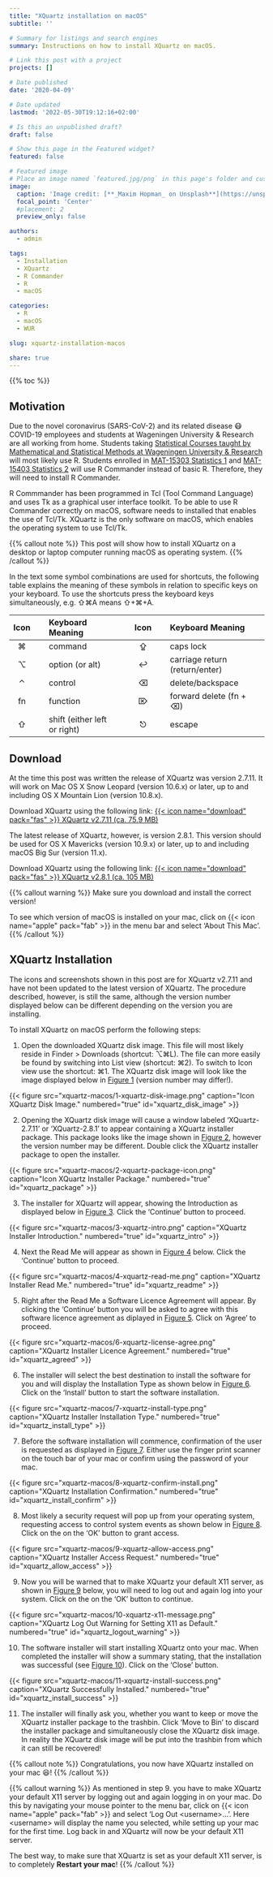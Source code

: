 ```yaml
---
title: "XQuartz installation on macOS"
subtitle: ''

# Summary for listings and search engines
summary: Instructions on how to install XQuartz on macOS.

# Link this post with a project
projects: []

# Date published
date: '2020-04-09'

# Date updated
lastmod: '2022-05-30T19:12:16+02:00'

# Is this an unpublished draft?
draft: false

# Show this page in the Featured widget?
featured: false

# Featured image
# Place an image named `featured.jpg/png` in this page's folder and customize its options here.
image:
  caption: 'Image credit: [**_Maxim Hopman_ on Unsplash**](https://unsplash.com/photos/Hin-rzhOdWs)'
  focal_point: 'Center'
  #placement: 2
  preview_only: false

authors:
  - admin

tags:
  - Installation
  - XQuartz
  - R Commander
  - R
  - macOS

categories:
  - R
  - macOS
  - WUR

slug: xquartz-installation-macos

share: true
---
```


{{% toc %}}

## Motivation
Due to the novel coronavirus (SARS-CoV-2) and its related disease :mask: COVID-19 employees and students at Wageningen University & Research are all working from home. Students taking [Statistical Courses taught by Mathematical and Statistical Methods at Wageningen University & Research](https://www.wur.nl/en/Research-Results/Research-Institutes/plant-research/biometris/Education/BSc-and-Master-Courses.htm) will most likely use R. Students enrolled in [MAT-15303 Statistics 1](https://ssc.wur.nl/Handbook/Course/MAT-15303) and [MAT-15403 Statistics 2](https://ssc.wur.nl/Handbook/Course/MAT-15403) will use R Commander instead of basic R. Therefore, they will need to install R Commander.

R Commmander has been programmed in Tcl (Tool Command Language) and uses Tk as a graphical user interface toolkit. To be able to use R Commander correctly on macOS, software needs to installed that enables the use of Tcl/Tk. XQuartz is the only software on macOS, which enables the operating system to use Tcl/Tk.

{{% callout note %}}
This post will show how to install XQuartz on a desktop or laptop computer running macOS as operating system.
{{% /callout %}}

In the text some symbol combinations are used for shortcuts, the following table explains the meaning of these symbols in relation to specific keys on your keyboard. To use the shortcuts press the keyboard keys simultaneously, e.g. &#8679;&#8984;A means &#8679;+&#8984;+A.

|  Icon   | &nbsp; | Keyboard Meaning             | &nbsp;&nbsp; |  Icon   | &nbsp; | Keyboard Meaning               |
|:-------:|:------:|:-----------------------------|:------------:|:-------:|:------:|:-------------------------------|
| &#8984; | &nbsp; | command                      | &nbsp;&nbsp; | &#8682; | &nbsp; | caps lock                      |
| &#8997; | &nbsp; | option (or alt)              | &nbsp;&nbsp; | &#8617; | &nbsp; | carriage return (return/enter) |
| &#8963; | &nbsp; | control                      | &nbsp;&nbsp; | &#9003; | &nbsp; | delete/backspace               |
| fn      | &nbsp; | function                     | &nbsp;&nbsp; | &#8998; | &nbsp; | forward delete (fn + &#9003;)  |
| &#8679; | &nbsp; | shift (either left or right) | &nbsp;&nbsp; | &#9099; | &nbsp; | escape                         |

## Download
At the time this post was written the release of XQuartz was version 2.7.11. It will work on Mac OS X Snow Leopard (version 10.6.x) or later, up to and including OS X Mountain Lion (version 10.8.x).

Download XQuartz using the following link: [{{< icon name="download" pack="fas" >}} XQuartz v2.7.11 (ca. 75.9 MB)](https://github.com/XQuartz/XQuartz/releases/download/XQuartz-2.7.11/XQuartz-2.7.11.dmg)

The latest release of XQuartz, however, is version 2.8.1. This version should be used for OS X Mavericks (version 10.9.x) or later, up to and including macOS Big Sur (version 11.x).

Download XQuartz using the following link: [{{< icon name="download" pack="fas" >}} XQuartz v2.8.1 (ca. 105 MB)](https://github.com/XQuartz/XQuartz/releases/download/XQuartz-2.8.1/XQuartz-2.8.1.dmg)

{{% callout warning %}}
Make sure you download and install the correct version!

To see which version of macOS is installed on your mac, click on {{< icon name="apple" pack="fab" >}} in the menu bar and select ‘About This Mac’.
{{% /callout %}}

## XQuartz Installation
The icons and screenshots shown in this post are for XQuartz v2.7.11 and have not been updated to the latest version of XQuartz. The procedure described, however, is still the same, although the version number displayed below can be different depending on the version you are installing.

To install XQuartz on macOS perform the following steps:

1. Open the downloaded XQuartz disk image. This file will most likely reside in Finder > Downloads (shortcut: &#8997;&#8984;L). The file can more easily be found by switching into List view (shortcut: &#8984;2). To switch to Icon view use the shortcut: &#8984;1. The XQuartz disk image will look like the image displayed below in [Figure 1](#figure-xquartz_disk_image) (version number may differ!).

{{< figure src="xquartz-macos/1-xquartz-disk-image.png" caption="Icon XQuartz Disk Image." numbered="true" id="xquartz_disk_image" >}}

2. Opening the XQuartz disk image will cause a window labeled ‘XQuartz-2.7.11’ or ‘XQuartz-2.8.1’ to appear containing a XQuartz installer package. This package looks like the image shown in [Figure 2](#figure-xquartz_package), however the version number may be different. Double click the XQuartz installer package to open the installer.

{{< figure src="xquartz-macos/2-xquartz-package-icon.png" caption="Icon XQuartz Installer Package." numbered="true" id="xquartz_package" >}}

3. The installer for XQuartz will appear, showing the Introduction as displayed below in [Figure 3](#figure-xquartz_intro). Click the ‘Continue’ button to proceed.

{{< figure src="xquartz-macos/3-xquartz-intro.png" caption="XQuartz Installer Introduction." numbered="true" id="xquartz_intro" >}}

4. Next the Read Me will appear as shown in [Figure 4](#figure-xquartz_readme) below. Click the ‘Continue’ button to proceed.

{{< figure src="xquartz-macos/4-xquartz-read-me.png" caption="XQuartz Installer Read Me." numbered="true" id="xquartz_readme" >}}

5. Right after the Read Me a Software Licence Agreement will appear. By clicking the ‘Continue’ button you will be asked to agree with this software licence agreement as diplayed in [Figure 5](#figure-xquartz_agreed). Click on ‘Agree’ to proceed.

{{< figure src="xquartz-macos/6-xquartz-license-agree.png" caption="XQuartz Installer Licence Agreement." numbered="true" id="xquartz_agreed" >}}

6. The installer will select the best destination to install the software for you and will display the Installation Type as shown below in [Figure 6](#figure-xquartz_install_type). Click on the ‘Install’ button to start the software installation.

{{< figure src="xquartz-macos/7-xquartz-install-type.png" caption="XQuartz Installer Installation Type." numbered="true" id="xquartz_install_type" >}}

7. Before the software installation will commence, confirmation of the user is requested as displayed in [Figure 7](#figure-xquartz_install_confirm). Either use the finger print scanner on the touch bar of your mac or confirm using the password of your mac.

{{< figure src="xquartz-macos/8-xquartz-confirm-install.png" caption="XQuartz Installation Confirmation." numbered="true" id="xquartz_install_confirm" >}}

8. Most likely a security request will pop up from your operating system, requesting access to control system events as shown below in [Figure 8](#figure-xquartz_allow_access). Click on the on the ‘OK’ button to grant access.

{{< figure src="xquartz-macos/9-xquartz-allow-access.png" caption="XQuartz Installer Access Request." numbered="true" id="xquartz_allow_access" >}}

9. Now you will be warned that to make XQuartz your default X11 server, as shown in [Figure 9](#figure-xquartz_logout_warning) below, you will need to log out and again log into your system. Click on the on the ‘OK’ button to continue.

{{< figure src="xquartz-macos/10-xquartz-x11-message.png" caption="XQuartz Log Out Warning for Setting X11 as Default." numbered="true" id="xquartz_logout_warning" >}}

10. The software installer will start installing XQuartz onto your mac. When completed the installer will show a summary stating, that the installation was successful (see [Figure 10](#figure-xquartz_install_success)). Click on the ‘Close’ button.

{{< figure src="xquartz-macos/11-xquartz-install-success.png" caption="XQuartz Successfully Installed." numbered="true" id="xquartz_install_success" >}}

11. The installer will finally ask you, whether you want to keep or move the XQuartz installer package to the trashbin. Click ‘Move to Bin’ to discard the installer package and simultaneously close the XQuartz disk image. In reality the XQuartz disk image will be put into the trashbin from which it can still be recovered!

{{% callout note %}}
Congratulations, you now have XQuartz installed on your mac :satisfied:!
{{% /callout %}}

{{% callout warning %}}
As mentioned in step 9. you have to make XQuartz your default X11 server by logging out and again logging in on your mac. Do this by navigating your mouse pointer to the menu bar, click on {{< icon name="apple" pack="fab" >}} and select ‘Log Out \<username\>...’. Here \<username\> will display the name you selected, while setting up your mac for the first time. Log back in and XQuartz will now be your default X11 server.

The best way, to make sure that XQuartz is set as your default X11 server, is to completely **Restart your mac**!
{{% /callout %}}
